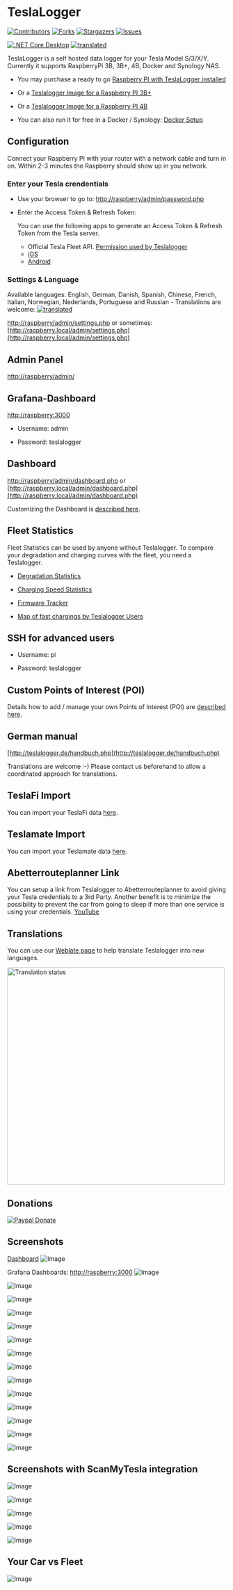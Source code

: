 # TeslaLogger

<!-- PROJECT SHIELDS -->
<!--
*** I'm using markdown "reference style" links for readability.
*** Reference links are enclosed in brackets [ ] instead of parentheses ( ).
*** See the bottom of this document for the declaration of the reference variables
*** for contributors-url, forks-url, etc. This is an optional, concise syntax you may use.
*** https://www.markdownguide.org/basic-syntax/#reference-style-links
-->

[![Contributors][contributors-shield]][contributors-url] [![Forks][forks-shield]][forks-url] [![Stargazers][stars-shield]][stars-url] [![Issues][issues-shield]][issues-url]

[![.NET Core Desktop](https://github.com/bassmaster187/TeslaLogger/actions/workflows/dotnet-desktop.yml/badge.svg)](https://github.com/bassmaster187/TeslaLogger/actions/workflows/dotnet-desktop.yml)
[![translated](https://hosted.weblate.org/widget/teslalogger/teslalogger/svg-badge.svg)](https://hosted.weblate.org/engage/teslalogger/)

TeslaLogger is a self hosted data logger for your Tesla Model S/3/X/Y. Currently it supports RaspberryPi 3B, 3B+, 4B, Docker and Synology NAS.

- You may purchase a ready to go [Raspberry PI with TeslaLogger installed](https://teslalogger.de:8808/produkt/teslalogger/)

- Or a [Teslalogger Image for a Raspberry PI 3B+](https://teslalogger.de:8808/produkt/teslalogger-raspberry-pi3-download-image/)

- Or a [Teslalogger Image for a Raspberry PI 4B](https://teslalogger.de:8808/produkt/teslalogger-raspberry-pi4-download-image/)

- You can also run it for free in a Docker / Synology:
[Docker Setup](docker_setup.md)

## Configuration

Connect your Raspberry PI with your router with a network cable and turn in on.
Within 2-3 minutes the Raspberry should show up in you network.

### Enter your Tesla crendentials

- Use your browser to go to: [http://raspberry/admin/password.php](http://raspberry/admin/password.php)

- Enter the Access Token & Refresh Token:

  You can use the following apps to generate an Access Token & Refresh Token from the Tesla server.
  - Official Tesla Fleet API. [Permission used by Teslalogger](https://github.com/bassmaster187/TeslaLogger/blob/master/docs/en/tesla-fleet-permission.md)
  - [iOS](https://apps.apple.com/us/app/auth-app-for-tesla/id1552058613#?platform=iphone)
  - [Android](https://play.google.com/store/apps/details?id=net.leveugle.teslatokens)

### Settings & Language

Available languages: English, German, Danish, Spanish, Chinese, French, Italian, Norwegian, Nederlands, Portuguese and Russian - Translations are welcome: [![translated](https://hosted.weblate.org/widget/teslalogger/teslalogger/svg-badge.svg)](https://hosted.weblate.org/engage/teslalogger/)

[http://raspberry/admin/settings.php](http://raspberry/admin/settings.php)
or sometimes: [http://raspberry.local/admin/settings.php](http://raspberry.local/admin/settings.php)

## Admin Panel

[http://raspberry/admin/](http://raspberry/admin/)

## Grafana-Dashboard

[http://raspberry:3000](http://raspberry:3000)

- Username: admin

- Password: teslalogger

## Dashboard

[http://raspberry/admin/dashboard.php](http://raspberry/admin/dashboard.php)
or [http://raspberry.local/admin/dashboard.php](http://raspberry.local/admin/dashboard.php)

Customizing the Dashboard is [described here](dashboard.md).

## Fleet Statistics

Fleet Statistics can be used by anyone without Teslalogger. To compare your degradation and charging curves with the fleet, you need a Teslalogger.

- [Degradation Statistics](https://teslalogger.de/degradation.php)

- [Charging Speed Statistics](https://teslalogger.de/charger.php)

- [Firmware Tracker](https://teslalogger.de/firmware.php)

- [Map of fast chargings by Teslalogger Users](http://teslalogger.de/map.php)

## SSH for advanced users

- Username: pi

- Password: teslalogger

## Custom Points of Interest (POI)

Details how to add / manage your own Points of Interest (POI) are [described here](TeslaLogger/Geofence.md).

## German manual

[http://teslalogger.de/handbuch.php](http://teslalogger.de/handbuch.php)

Translations are welcome :-)
Please contact us beforehand to allow a coordinated approach for translations.

## TeslaFi Import

You can import your TeslaFi data [here](TeslaFi-Import/README.md).

## Teslamate Import

You can import your Teslamate data [here](Teslamate-Import/README.md).

## Abetterrouteplanner Link

You can setup a link from Teslalogger to Abetterrouteplanner to avoid giving your Tesla credentials to a 3rd Party. Another benefit is to minimize the possibility to prevent the car from going to sleep if more than one service is using your credentials. [YouTube](https://www.youtube.com/watch?v=00s7Y8Iv2iw)

## Translations
You can use our [Weblate page](https://hosted.weblate.org/engage/teslalogger/) to help translate Teslalogger into new languages.

<a href="https://hosted.weblate.org/engage/teslalogger/">
<img src="https://hosted.weblate.org/widget/teslalogger/teslalogger/open-graph.png" width="500" alt="Translation status" />
</a>

## Donations

[![Paypal Donate](https://img.shields.io/badge/Donate-PayPal-ff69b4.svg)](http://paypal.me/ChristianPogea)

## Screenshots

[Dashboard](dashboard.md)
![Image](https://raw.githubusercontent.com/bassmaster187/TeslaLogger/master/TeslaLogger/screenshots/Dashboard.PNG)

Grafana Dashboards: [http://raspberry:3000](http://raspberry:3000)
![Image](https://raw.githubusercontent.com/bassmaster187/TeslaLogger/master/TeslaLogger/screenshots/verbrauch_en.png)

![Image](https://raw.githubusercontent.com/bassmaster187/TeslaLogger/master/TeslaLogger/screenshots/trip_en.png)

![Image](https://raw.githubusercontent.com/bassmaster187/TeslaLogger/master/TeslaLogger/screenshots/laden_en.png)

![Image](https://raw.githubusercontent.com/bassmaster187/TeslaLogger/master/TeslaLogger/screenshots/ladehistorie_en.png)

![Image](https://raw.githubusercontent.com/bassmaster187/TeslaLogger/master/TeslaLogger/screenshots/ladestatistik_en.png)

![Image](https://raw.githubusercontent.com/bassmaster187/TeslaLogger/master/TeslaLogger/screenshots/akkutrips_en.png)

![Image](https://raw.githubusercontent.com/bassmaster187/TeslaLogger/master/TeslaLogger/screenshots/degradation_en.png)

![Image](https://raw.githubusercontent.com/bassmaster187/TeslaLogger/master/TeslaLogger/screenshots/SOCladestatistik_en.png)

![Image](https://raw.githubusercontent.com/bassmaster187/TeslaLogger/master/TeslaLogger/screenshots/vampirdrain_en.png)

![Image](https://raw.githubusercontent.com/bassmaster187/TeslaLogger/master/TeslaLogger/screenshots/vampirdrain_month_en.png)

![Image](https://raw.githubusercontent.com/bassmaster187/TeslaLogger/master/TeslaLogger/screenshots/visited.PNG)

![Image](https://raw.githubusercontent.com/bassmaster187/TeslaLogger/master/TeslaLogger/screenshots/Trip-Monatsstatistik.PNG)

![Image](https://raw.githubusercontent.com/bassmaster187/TeslaLogger/master/TeslaLogger/screenshots/geofence_edit.png)

![Image](https://raw.githubusercontent.com/bassmaster187/TeslaLogger/master/TeslaLogger/screenshots/timeline.png)

## Screenshots with ScanMyTesla integration

![Image](https://raw.githubusercontent.com/bassmaster187/TeslaLogger/master/TeslaLogger/screenshots/Zellspannungen_ScanMyTesla.png)

![Image](https://raw.githubusercontent.com/bassmaster187/TeslaLogger/master/TeslaLogger/screenshots/HVAC-ScanMyTesla.png)

![Image](https://raw.githubusercontent.com/bassmaster187/TeslaLogger/master/TeslaLogger/screenshots/verbrauch-ScanMyTesla.png)

![Image](https://raw.githubusercontent.com/bassmaster187/TeslaLogger/master/TeslaLogger/screenshots/performance-ScanMyTesla.png)

![Image](https://raw.githubusercontent.com/bassmaster187/TeslaLogger/master/TeslaLogger/screenshots/Zelltemperaturen.PNG)

## Your Car vs Fleet

![Image](https://raw.githubusercontent.com/bassmaster187/TeslaLogger/master/TeslaLogger/screenshots/MyDegradationVsFleet.PNG)

<!-- MARKDOWN LINKS & IMAGES -->
<!-- https://www.markdownguide.org/basic-syntax/#reference-style-links -->
[contributors-shield]: https://img.shields.io/github/contributors/bassmaster187/TeslaLogger.svg?style=for-the-badge
[contributors-url]: https://github.com/bassmaster187/TeslaLogger/graphs/contributors
[forks-shield]: https://img.shields.io/github/forks/bassmaster187/TeslaLogger.svg?style=for-the-badge
[forks-url]: https://github.com/bassmaster187/TeslaLogger/network/members
[stars-shield]: https://img.shields.io/github/stars/bassmaster187/TeslaLogger.svg?style=for-the-badge
[stars-url]: https://github.com/bassmaster187/TeslaLogger/stargazers
[issues-shield]: https://img.shields.io/github/issues/bassmaster187/TeslaLogger.svg?style=for-the-badge
[issues-url]: https://github.com/bassmaster187/TeslaLogger/issue
